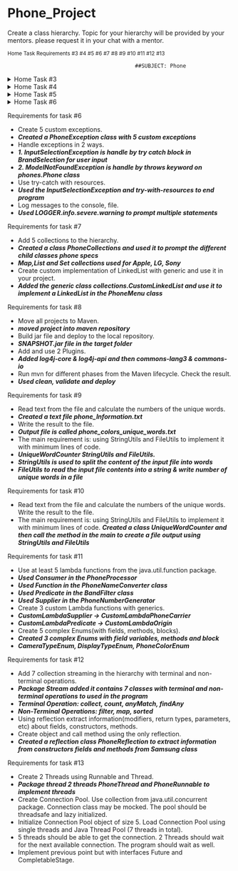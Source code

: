 # Phone_Project
Create a class hierarchy. Topic for your hierarchy will be provided by your mentors.
please request it in your chat with a mentor.

<sup>Home Task Requirements #3 #4 #5 #6 #7 #8 #9 #10 #11 #12 #13 </sup>


                                            ##SUBJECT: Phone

<details>

<summary>Home Task #3</summary>

### Requirements for Home task #3

| **Requirements**  | **Implementation** |
| -- | ------------- |
| Create at least 10 classes | Created different types of phone brands  |
| All classes must contain properties | Each phone brand contains unique feature  |
| Create at least 10 classes | Created different types of phone brands  |
| At least 5 private properties | Each phone brand has private variables ex: phoneMotto for brand slogan  |
| All private variable must have getters and setter methods | All classes contain getters and setters methods  |
| All classes should have at least one custom constructor | Constructors for each class call different variables  |

Create separate class with main() which will instantiate objects of implemented classes.

</details>

<details>

<summary>Home Task #4</summary>

### Requirements for Home task #4

| **Requirements**  | **Implementation** |
| -- | ------------- |
| Use polymorphism with at least one abstract class | Apple class with Phone class multiple methods  |
| Create and override at least one abstract method | method showFeature() is abstract and overrides on Samsung  |
| Use protected modifier at least 5 | Phone class uses 5 protected modifiers in its variables  |
| Override methods from class Object (toString(), hashcode(), equals()) for at least 3 classes from the hierarchy. | Classes Samsung, Xiaomi, Motorola uses the toString() to override a method |

</details>

<details>

<summary>Home Task #5</summary>

### Requirements for Home task #5

| **Requirements**  | **Implementation** |
| -- | ------------- |
| Add 5 interfaces to the existing hierarchy | apple, lg, nokia, sony, & phone classes  |
| Use polymorphism with the abstract class and interface from the hierarchy. | connectToWifi() -> Apple -> Phone -> interfaces.Connectivity  |
| Create final class, method, variable | Xiaomi class  |
| Create a static block, method, variable | Huawei class |

</details>

<details>

<summary>Home Task #6</summary>

### Requirements for Home task #6

| **Requirements**  | **Implementation** |
| -- | ------------- |
| Create 5 custom exceptions | Created a PhoneExceptions class with 5 custom exceptions under exceptions package  |
| Handle exceptions in 2 ways | 1. InputSelectionException is handle by try catch block in BrandSelection for user input
    2. ModelNotFoundException is handle by throws keyword on phones.Phone class  |
| Use try-catch with resources | Used the InputSelectionException and try-with-resources to end program  |
| Log messages to the console, file | Used LOGGER.info.severe.warning to prompt multiple statements |

</details>


Requirements for task #6
- Create 5 custom exceptions.
- ***Created a PhoneException class with 5 custom exceptions***
- Handle exceptions in 2 ways.
- ***1. InputSelectionException is handle by try catch block in BrandSelection for user input***
- ***2. ModelNotFoundException is handle by throws keyword on phones.Phone class***
- Use try-catch with resources.
- ***Used the InputSelectionException and try-with-resources to end program***
- Log messages to the console, file.
- ***Used LOGGER.info.severe.warning to prompt multiple statements***

Requirements for task #7
- Add 5 collections to the hierarchy.
- ***Created a class PhoneCollections and used it to prompt the different child classes phone specs***
- ***Map,List and Set collections used for Apple, LG, Sony***
- Create custom implementation of LinkedList with generic and use it in your project.
- ***Added the generic class collections.CustomLinkedList and use it to implement a LinkedList in the PhoneMenu class***

Requirements for task #8
- Move all projects to Maven.
- ***moved project into maven repository***
- Build jar file and deploy to the local repository.
- ***SNAPSHOT.jar file in the target folder***
- Add and use 2 Plugins. 
- ***Added log4j-core & log4j-api and then commons-lang3 & commons-io***
- Run mvn for different phases from the Maven lifecycle. Check the result.
- ***Used clean, validate and deploy***

Requirements for task #9
- Read text from the file and calculate the numbers of the unique words.
- ***Created a text file phone_Information.txt***
- Write the result to the file. 
- ***Output file is called phone_colors_unique_words.txt***
- The main requirement is: using StringUtils and FileUtils to implement it with minimum lines of code.
- ***UniqueWordCounter StringUtils and FileUtils.***
- ***StringUtils is used to split the content of the input file into words***
- ***FileUtils to read the input file contents into a string & write number of unique words in a file***

Requirements for task #10
- Read text from the file and calculate the numbers of the unique words. Write the result to the file. 
- The main requirement is: using StringUtils and FileUtils to implement it with minimum lines of code.
***Created a class UniqueWordCounter and then call the method in the main to create a file output using StringUtils and FileUtils***

Requirements for task #11 
- Use at least 5 lambda functions from the java.util.function package. 
- ***Used Consumer in the PhoneProcessor***
- ***Used Function in the PhoneNameConverter class***
- ***Used Predicate in the BandFilter class***
- ***Used Supplier in the PhoneNumberGenerator***
- Create 3 custom Lambda functions with generics.
- ***CustomLambdaSupplier -> CustomLambdaPhoneCarrier***
- ***CustomLambdaPredicate -> CustomLambdaOrigin***
- Create 5 complex Enums(with fields, methods, blocks).
- ***Created 3 complex Enums with field variables, methods and block***
- ***CameraTypeEnum, DisplayTypeEnum, PhoneColorEnum***

Requirements for task #12
- Add 7 collection streaming in the hierarchy with terminal and non-terminal operations.
- ***Package Stream added it contains 7 classes with terminal and non-terminal operations to used in the program***
- ***Terminal Operation: collect, count, anyMatch, findAny***
- ***Non-Terminal Operations: filter, map, sorted***
- Using reflection extract information(modifiers, return types, parameters, etc) about fields, constructors, methods. 
- Create object and call method using the only reflection.
- ***Created a reflection class PhoneReflection to extract information from constructors fields and methods from Samsung class***

Requirements for task #13 
- Create 2 Threads using Runnable and Thread. 
- ***Package thread 2 threads PhoneThread and PhoneRunnable to implement threads***
- Create Connection Pool. Use collection from java.util.concurrent package. Connection class may be mocked. The pool should be threadsafe and lazy initialized. 
- Initialize Connection Pool object of size 5. Load Connection Pool using single threads and Java Thread Pool (7 threads in total).
- 5 threads should be able to get the connection. 2 Threads should wait for the next available connection. The program should wait as well. 
- Implement previous point but with interfaces Future and CompletableStage.